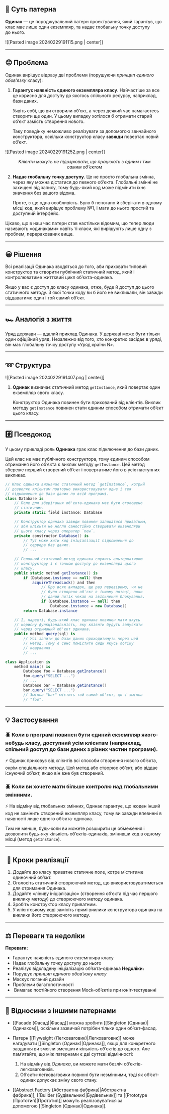 ## 💭 Суть патерна

**Одинак** — це породжувальний патерн проектування, який гарантує, що клас має лише один екземпляр, та надає глобальну точку доступу до нього.

![[Pasted image 20240229191115.png | center]]

---
## 😟 Проблема

Одинак вирішує відразу дві проблеми (порушуючи _принцип єдиного обов’язку_ класу):

1. **Гарантує наявність єдиного екземпляра класу**. Найчастіше за все це корисно для доступу до якогось спільного ресурсу, наприклад, бази даних.
    
    Уявіть собі, що ви створили об’єкт, а через деякий час намагаєтесь створити ще один. У цьому випадку хотілося б отримати старий об’єкт замість створення нового.
    
    Таку поведінку неможливо реалізувати за допомогою звичайного конструктора, оскільки конструктор класу **завжди** повертає новий об’єкт.
    
![[Pasted image 20240229191252.png | center]]
<center><i>Клієнти можуть не підозрювати, що працюють з одним і тим самим об’єктом</i></center>

2. **Надає глобальну точку доступу**. Це не просто глобальна змінна, через яку можна дістатися до певного об’єкта. Глобальні змінні не захищені від запису, тому будь-який код може підмінити їхнє значення без вашого відома.
    
    Проте, є ще одна особливість. Було б непогано й зберігати в одному місці код, який вирішує проблему №1, і мати до нього простий та доступний інтерфейс.
    

Цікаво, що в наш час патерн став настільки відомим, що тепер люди називають «одинаками» навіть ті класи, які вирішують лише одну з проблем, перерахованих вище.

---
## 😀 Рішення

Всі реалізації Одинака зводяться до того, аби приховати типовий конструктор та створити публічний статичний метод, який і контролюватиме життєвий цикл об’єкта-одинака.

Якщо у вас є доступ до класу одинака, отже, буде й доступ до цього статичного методу. З якої точки коду ви б його не викликали, він завжди віддаватиме один і той самий об’єкт.

---
## 🏎️ Аналогія з життя

Уряд держави — вдалий приклад Одинака. У державі може бути тільки один офіційний уряд. Незалежно від того, хто конкретно засідає в уряді, він має глобальну точку доступу «Уряд країни N».

---
## ➿ Структура

![[Pasted image 20240229191407.png | center]]

1. **Одинак** визначає статичний метод `getInstance`, який повертає один екземпляр свого класу.
    
    Конструктор Одинака повинен бути прихований від клієнтів. Виклик методу `getInstance` повинен стати єдиним способом отримати об’єкт цього класу.

---
## #️⃣ Псевдокод

У цьому прикладі роль **Одинака** грає клас підключення до бази даних.

Цей клас не має публічного конструктора, тому єдиним способом отримання його об’єкта є виклик методу `getInstance`. Цей метод збереже перший створений об’єкт і повертатиме його в усіх наступних викликах.

``` C#
// Клас одинака визначає статичний метод `getInstance`, котрий
// дозволяє клієнтам повторно використовувати одне і теж
// підключення до бази даних по всій програмі.
class Database is
    // Поле для зберігання об'єкта-одинака має бути оголошено
    // статичним.
    private static field instance: Database

    // Конструктор одинака завжди повинен залишатися приватним,
    // аби клієнти не могли самостійно створювати екземпляри
    // цього класу через оператор `new`.
    private constructor Database() is
        // Тут може жити код ініціалізації підключення до
        // сервера баз даних.
        // ...

    // Головний статичний метод одинака служить альтернативою
    // конструктору і є точкою доступу до екземпляра цього
    // класу.
    public static method getInstance() is
        if (Database.instance == null) then
            acquireThreadLock() and then
                // Про всяк випадок, ще раз перевіримо, чи не
                // було створено об'єкт в іншому потоці, поки
                // даний потік чекав на звільнення блокування.
                if (Database.instance == null) then
                    Database.instance = new Database()
        return Database.instance

    // І, нарешті, будь-який клас одинака повинен мати якусь
    // корисну функціональність, яку клієнти будуть запускати
    // через отриманий об'єкт одинака.
    public method query(sql) is
        // Усі запити до бази даних проходитимуть через цей
        // метод. Тому є сенс помістити сюди якусь логіку
        // кешування.
        // ...

class Application is
    method main() is
        Database foo = Database.getInstance()
        foo.query("SELECT ...")
        // ...
        Database bar = Database.getInstance()
        bar.query("SELECT ...")
        // Змінна "bar" містить той самий об'єкт, що і змінна
        // "foo".
```

---
## 💡 Застосування

### 🪲 Коли в програмі повинен бути єдиний екземпляр якого-небудь класу, доступний усім клієнтам (наприклад, спільний доступ до бази даних з різних частин програми).

⚡ Одинак приховує від клієнтів всі способи створення нового об’єкта, окрім спеціального методу. Цей метод або створює об’єкт, або віддає існуючий об’єкт, якщо він вже був створений.

### 🪲 Коли ви хочете мати більше контролю над глобальними змінними.

⚡ На відміну від глобальних змінних, Одинак гарантує, що жоден інший код не замінить створений екземпляр класу, тому ви завжди впевнені в наявності лише одного об’єкта-одинака.

Тим не менше, будь-коли ви можете розширити це обмеження і дозволити будь-яку кількість об’єктів-одинаків, змінивши код в одному місці (метод `getInstance`).

---
##  📃 Кроки реалізації

1. Додайте до класу приватне статичне поле, котре міститиме одиночний об’єкт.
2. Оголосіть статичний створюючий метод, що використовуватиметься для отримання Одинака.
3. Додайте «ліниву ініціалізацію» (створення об’єкта під час першого виклику методу) до створюючого методу одинака.
4. Зробіть конструктор класу приватним.
5. У клієнтському коді замініть прямі виклики конструктора одинака на виклики його створюючого методу.

---
## ⚖️ Переваги та недоліки

**Переваги:**
- Гарантує наявність єдиного екземпляра класу
- Надає глобальну точку доступу до нього
- Реалізує відкладену ініціалізацію об’єкта-одинака
**Недоліки:**
- Порушує _принцип єдиного обов’язку класу_
- Маскує поганий дизайн
- Проблеми багатопоточності
-  Вимагає постійного створення Mock-об’єктів при юніт-тестуванні

---
## 🔁 Відносини з іншими патернами

- [[Facade (Фасад)|Фасад]] можна зробити [[Singleton (Одинак)|Одинаком]], оскільки зазвичай потрібен тільки один об’єкт-фасад.
- Патерн [[Flyweight (Легковаговик)|Легковаговик]] може нагадувати [[Singleton (Одинак)|Одинака]], якщо для конкретного завдання ви змогли зменшити кількість об’єктів до одного. Але пам’ятайте, що між патернами є дві суттєві відмінності:
    
    1. На відміну від _Одинака_, ви можете мати безліч об’єктів-легковаговиків.
    2. Об’єкти-легковаговики повинні бути незмінними, тоді як об’єкт-одинак допускає зміну свого стану.
	
- [[Abstract Factory (Абстрактна фабрика)|Абстрактна фабрика]], [[Builder (Будівельник)|Будівельник]] та [[Prototype (Прототип)|Прототип]] можуть реалізовуватися за допомогою [[Singleton (Одинак)|Одинака]].